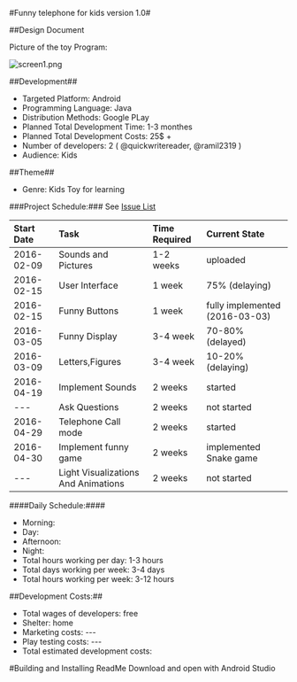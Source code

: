 #Funny telephone for kids version 1.0#

##Design Document  


Picture of the toy Program: 

![screen1.png](https://bytebucket.org/overflowzero/kidsprogram/raw/90fcc351a81701e1c70783e575b4d91e7d4995db/screen1.png?token=45b627c1e9fbae169f7b8bd8736d3c92c36d1d2e)
 

##Development##

* Targeted Platform: Android  
* Programming Language:  Java 
* Distribution Methods: Google PLay 
* Planned Total Development Time: 1-3 monthes
* Planned Total Development Costs: 25$ +
* Number of developers: 2 ( @quickwritereader, @ramil2319   )
* Audience: Kids
 

##Theme##

* Genre: Kids Toy for learning 
  

###Project Schedule:###
See [Issue List](https://bitbucket.org/overflowzero/kidsprogram/issues)

Start Date	|Task	|Time Required| Current State
:------|:-----|:------|:------
2016-02-09	| Sounds and Pictures| 1-2 weeks | uploaded
2016-02-15    | User Interface | 1 week | 75% (delaying)
2016-02-15	| Funny Buttons	| 1 week | fully implemented (2016-03-03)
2016-03-05	| Funny Display	| 3-4 week | 70-80% (delayed)  
2016-03-09	| Letters,Figures	| 3-4 week | 10-20% (delaying)  
2016-04-19   | Implement Sounds | 2 weeks | started
---    | Ask Questions  | 2 weeks | not started
2016-04-29    | Telephone Call mode | 2 weeks |  started
2016-04-30    | Implement funny game | 2 weeks | implemented Snake game
---    | Light Visualizations And Animations | 2 weeks | not started

####Daily Schedule:####

* Morning:  
* Day:  
* Afternoon:  
* Night:  
* Total hours working per day: 1-3 hours
* Total days working per week:  3-4 days
* Total hours working per week:  3-12 hours
 

##Development Costs:##

* Total wages of developers:  free
* Shelter: home  
* Marketing costs:  ---
* Play testing costs: ---
* Total estimated development costs:

#Building and Installing ReadMe
Download and open with Android Studio